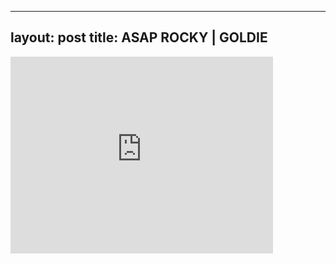 

---
layout: post
title: ASAP ROCKY | GOLDIE
---


<iframe width="420" height="315" src="http://www.youtube.com/embed/cTam9dWVMqw" frameborder="0" allowfullscreen></iframe>

